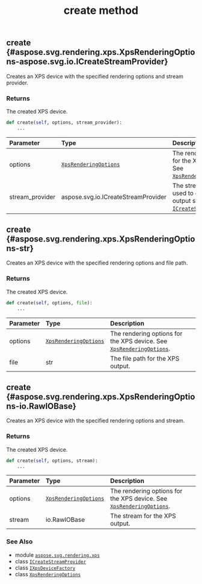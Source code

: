 ﻿---
title: create method
second_title: Aspose.SVG for Python via .NET API References
description: 
type: docs
weight: 20
url: /python-net/aspose.svg.rendering.xps/ixpsdevicefactory/create/
is_root: false
---

## create {#aspose.svg.rendering.xps.XpsRenderingOptions-aspose.svg.io.ICreateStreamProvider}

Creates an XPS device with the specified rendering options and stream provider.


### Returns 


The created XPS device.


```python
def create(self, options, stream_provider):
    ...
```


| Parameter | Type | Description |
| :- | :- | :- |
| options | [`XpsRenderingOptions`](/svg/python-net/aspose.svg.rendering.xps/xpsrenderingoptions) | The rendering options for the XPS device. See [`XpsRenderingOptions`](/svg/python-net/aspose.svg.rendering.xps/xpsrenderingoptions). |
| stream_provider | aspose.svg.io.ICreateStreamProvider | The stream provider used to create the XPS output stream. See [`ICreateStreamProvider`](/svg/python-net/aspose.svg.io/icreatestreamprovider). |


## create {#aspose.svg.rendering.xps.XpsRenderingOptions-str}

Creates an XPS device with the specified rendering options and file path.


### Returns 


The created XPS device.


```python
def create(self, options, file):
    ...
```


| Parameter | Type | Description |
| :- | :- | :- |
| options | [`XpsRenderingOptions`](/svg/python-net/aspose.svg.rendering.xps/xpsrenderingoptions) | The rendering options for the XPS device. See [`XpsRenderingOptions`](/svg/python-net/aspose.svg.rendering.xps/xpsrenderingoptions). |
| file | str | The file path for the XPS output. |


## create {#aspose.svg.rendering.xps.XpsRenderingOptions-io.RawIOBase}

Creates an XPS device with the specified rendering options and stream.


### Returns 


The created XPS device.


```python
def create(self, options, stream):
    ...
```


| Parameter | Type | Description |
| :- | :- | :- |
| options | [`XpsRenderingOptions`](/svg/python-net/aspose.svg.rendering.xps/xpsrenderingoptions) | The rendering options for the XPS device. See [`XpsRenderingOptions`](/svg/python-net/aspose.svg.rendering.xps/xpsrenderingoptions). |
| stream | io.RawIOBase | The stream for the XPS output. |



### See Also
* module [`aspose.svg.rendering.xps`](../../)
* class [`ICreateStreamProvider`](/svg/python-net/aspose.svg.io/icreatestreamprovider)
* class [`IXpsDeviceFactory`](/svg/python-net/aspose.svg.rendering.xps/ixpsdevicefactory)
* class [`XpsRenderingOptions`](/svg/python-net/aspose.svg.rendering.xps/xpsrenderingoptions)
